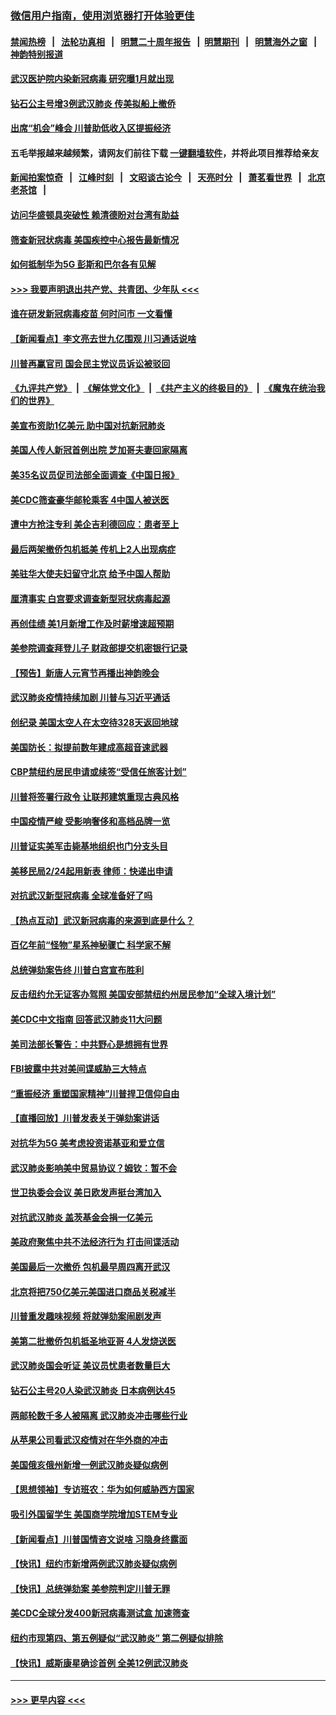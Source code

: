 ### [微信用户指南，使用浏览器打开体验更佳](https://github.com/gfw-breaker/banned-news1/blob/master/indexes/wechat-guide.md?t=0)
#### [禁闻热榜](热点新闻.md?t=0)  &nbsp;&nbsp;|&nbsp;&nbsp; [法轮功真相](https://github.com/gfw-breaker/truth/blob/master/README.md?t=0) &nbsp;&nbsp;|&nbsp;&nbsp; [明慧二十周年报告](https://github.com/gfw-breaker/mh-reports/blob/master/README.md?t=0) &nbsp;&nbsp;|&nbsp;&nbsp;[明慧期刊](https://github.com/gfw-breaker/mh-qikan) &nbsp;&nbsp;|&nbsp;&nbsp; [明慧海外之窗](https://github.com/gfw-breaker/mh-news/blob/master/README.md?t=0) &nbsp;&nbsp;|&nbsp;&nbsp; [神韵特别报道](https://github.com/gfw-breaker/mh-news/blob/master/shenyun.md?t=0)
#### [武汉医护院内染新冠病毒 研究曝1月就出现](../pages/nsc412/n11852928.md?t=02081755) 
#### [钻石公主号增3例武汉肺炎 传美拟船上撤侨](../pages/nsc412/n11853240.md?t=02081755) 
#### [出席“机会”峰会 川普助低收入区提振经济](../pages/nsc412/n11853232.md?t=02081755) 
#### 五毛举报越来越频繁，请网友们前往下载 [一键翻墙软件](https://github.com/gfw-breaker/ssr-accounts)，并将此项目推荐给亲友
#### [新闻拍案惊奇](https://github.com/gfw-breaker/banned-news1/blob/master/pages/link4.md) &nbsp;&nbsp;|&nbsp;&nbsp; [江峰时刻](https://github.com/gfw-breaker/banned-news1/blob/master/pages/link4.md) &nbsp;&nbsp;|&nbsp;&nbsp; [文昭谈古论今](https://github.com/gfw-breaker/banned-news1/blob/master/pages/link4.md) &nbsp;&nbsp;|&nbsp;&nbsp; [天亮时分](https://github.com/gfw-breaker/banned-news1/blob/master/pages/link4.md) &nbsp;&nbsp;|&nbsp;&nbsp; [萧茗看世界](https://github.com/gfw-breaker/banned-news1/blob/master/pages/link4.md) &nbsp;&nbsp;|&nbsp;&nbsp; [北京老茶馆](https://github.com/gfw-breaker/banned-news1/blob/master/pages/link4.md) &nbsp;&nbsp;|&nbsp;&nbsp; 
#### [访问华盛顿具突破性 赖清德盼对台湾有助益](../pages/nsc412/n11853129.md?t=02081755) 
#### [筛查新冠状病毒 美国疾控中心报告最新情况](../pages/nsc412/n11853070.md?t=02081755) 
#### [如何抵制华为5G 彭斯和巴尔各有见解](../pages/nsc412/n11852535.md?t=02081755) 
#### [>>> 我要声明退出共产党、共青团、少年队 <<<](https://github.com/begood0513/goodnews/blob/master/quit/letter.md) 
#### [谁在研发新冠病毒疫苗 何时问市 一文看懂](../pages/nsc412/n11852840.md?t=02081755) 
#### [【新闻看点】李文亮去世九亿围观 川习通话说啥](../pages/nsc412/n11852360.md?t=02081755) 
#### [川普再赢官司 国会民主党议员诉讼被驳回](../pages/nsc412/n11852287.md?t=02081755) 
#### [《九评共产党》](https://github.com/begood0513/9ping.md/blob/master/README.md) &nbsp;|&nbsp; [《解体党文化》](../../../../jtdwh.md/blob/master/README.md)  &nbsp;|&nbsp; [《共产主义的终极目的》](../../../../gczydzjmd.md/blob/master/README.md) &nbsp;|&nbsp; [《魔鬼在统治我们的世界》](../../../../mgztzwmdsj.md/blob/master/README.md) 
#### [美宣布资助1亿美元 助中国对抗新冠肺炎](../pages/nsc412/n11852531.md?t=02081755) 
#### [美国人传人新冠首例出院 芝加哥夫妻回家隔离](../pages/nsc412/n11852452.md?t=02081755) 
#### [美35名议员促司法部全面调查《中国日报》](../pages/nsc412/n11852435.md?t=02081755) 
#### [美CDC筛查豪华邮轮乘客 4中国人被送医](../pages/nsc412/n11852085.md?t=02081755) 
#### [遭中方抢注专利 美企吉利德回应：患者至上](../pages/nsc412/n11852037.md?t=02081755) 
#### [最后两架撤侨包机抵美 传机上2人出现病症](../pages/nsc412/n11852173.md?t=02081755) 
#### [美驻华大使夫妇留守北京 给予中国人帮助](../pages/nsc412/n11852165.md?t=02081755) 
#### [厘清事实 白宫要求调查新型冠状病毒起源](../pages/nsc412/n11852106.md?t=02081755) 
#### [再创佳绩 美1月新增工作及时薪增速超预期](../pages/nsc412/n11852174.md?t=02081755) 
#### [美参院调查拜登儿子 财政部提交机密银行记录](../pages/nsc412/n11851808.md?t=02081755) 
#### [【预告】新唐人元宵节再播出神韵晚会](../pages/nsc412/n11843192.md?t=02081755) 
#### [武汉肺炎疫情持续加剧 川普与习近平通话](../pages/nsc412/n11851613.md?t=02081755) 
#### [创纪录 美国太空人在太空待328天返回地球](../pages/nsc412/n11851266.md?t=02081755) 
#### [美国防长：拟提前数年建成高超音速武器](../pages/nsc412/n11850959.md?t=02081755) 
#### [CBP禁纽约居民申请或续签“受信任旅客计划”](../pages/nsc412/n11850857.md?t=02081755) 
#### [川普将签署行政令 让联邦建筑重现古典风格](../pages/nsc412/n11850654.md?t=02081755) 
#### [中国疫情严峻 受影响奢侈和高档品牌一览](../pages/nsc412/n11850319.md?t=02081755) 
#### [川普证实美军击毙基地组织也门分支头目](../pages/nsc412/n11850383.md?t=02081755) 
#### [美移民局2/24起用新表 律师：快递出申请](../pages/nsc412/n11848220.md?t=02081755) 
#### [对抗武汉新型冠病毒 全球准备好了吗](../pages/nsc412/n11850142.md?t=02081755) 
#### [【热点互动】武汉新冠病毒的来源到底是什么？](../pages/nsc412/n11849749.md?t=02081755) 
#### [百亿年前“怪物”星系神秘骤亡 科学家不解](../pages/nsc412/n11849863.md?t=02081755) 
#### [总统弹劾案告终 川普白宫宣布胜利](../pages/nsc412/n11849985.md?t=02081755) 
#### [反击纽约允无证客办驾照  美国安部禁纽约州居民参加“全球入境计划”](../pages/nsc412/n11849828.md?t=02081755) 
#### [美CDC中文指南 回答武汉肺炎11大问题](../pages/nsc412/n11849703.md?t=02081755) 
#### [美司法部长警告：中共野心是想拥有世界](../pages/nsc412/n11849769.md?t=02081755) 
#### [FBI披露中共对美间谍威胁三大特点](../pages/nsc412/n11849700.md?t=02081755) 
#### [“重振经济 重塑国家精神”川普捍卫信仰自由](../pages/nsc412/n11849641.md?t=02081755) 
#### [【直播回放】川普发表关于弹劾案讲话](../pages/nsc412/n11849472.md?t=02081755) 
#### [对抗华为5G 美考虑投资诺基亚和爱立信](../pages/nsc412/n11849510.md?t=02081755) 
#### [武汉肺炎影响美中贸易协议？姆钦：暂不会](../pages/nsc412/n11849497.md?t=02081755) 
#### [世卫执委会会议 美日欧发声挺台湾加入](../pages/nsc412/n11849433.md?t=02081755) 
#### [对抗武汉肺炎 盖茨基金会捐一亿美元](../pages/nsc412/n11848953.md?t=02081755) 
#### [美政府聚焦中共不法经济行为 打击间谍活动](../pages/nsc412/n11849322.md?t=02081755) 
#### [美国最后一次撤侨 包机最早周四离开武汉](../pages/nsc412/n11849395.md?t=02081755) 
#### [北京将把750亿美元美国进口商品关税减半](../pages/nsc412/n11848896.md?t=02081755) 
#### [川普重发趣味视频 将就弹劾案闹剧发声](../pages/nsc412/n11848715.md?t=02081755) 
#### [美第二批撤侨包机抵圣地亚哥 4人发烧送医](../pages/nsc412/n11847923.md?t=02081755) 
#### [武汉肺炎国会听证 美议员忧患者数量巨大](../pages/nsc412/n11844851.md?t=02081755) 
#### [钻石公主号20人染武汉肺炎 日本病例达45](../pages/nsc412/n11847823.md?t=02081755) 
#### [两邮轮数千多人被隔离 武汉肺炎冲击哪些行业](../pages/nsc412/n11847456.md?t=02081755) 
#### [从苹果公司看武汉疫情对在华外商的冲击](../pages/nsc412/n11847586.md?t=02081755) 
#### [美国俄亥俄州新增一例武汉肺炎疑似病例](../pages/nsc412/n11847714.md?t=02081755) 
#### [【思想领袖】专访班农：华为如何威胁西方国家](../pages/nsc412/n11847306.md?t=02081755) 
#### [吸引外国留学生 美国商学院增加STEM专业](../pages/nsc412/n11847417.md?t=02081755) 
#### [【新闻看点】川普国情咨文说啥 习隐身终露面](../pages/nsc412/n11847016.md?t=02081755) 
#### [【快讯】纽约市新增两例武汉肺炎疑似病例](../pages/nsc412/n11847250.md?t=02081755) 
#### [【快讯】总统弹劾案 美参院判定川普无罪](../pages/nsc412/n11847316.md?t=02081755) 
#### [美CDC全球分发400新冠病毒测试盒 加速筛查](../pages/nsc412/n11847260.md?t=02081755) 
#### [纽约市现第四、第五例疑似“武汉肺炎”   第二例疑似排除](../pages/nsc412/n11847332.md?t=02081755) 
#### [【快讯】威斯康星确诊首例 全美12例武汉肺炎](../pages/nsc412/n11847162.md?t=02081755) 

----
#### [ >>> 更早内容 <<< ](../indexes/nsc412-earlier.md)
